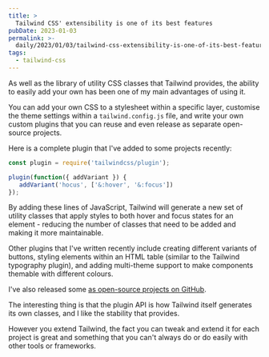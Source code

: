 ```yaml
---
title: >
  Tailwind CSS' extensibility is one of its best features
pubDate: 2023-01-03
permalink: >-
  daily/2023/01/03/tailwind-css-extensibility-is-one-of-its-best-features
tags:
  - tailwind-css
---
```


As well as the library of utility CSS classes that Tailwind provides, the ability to easily add your own has been one of my main advantages of using it.

You can add your own CSS to a stylesheet within a specific layer, customise the theme settings within a `tailwind.config.js` file, and write your own custom plugins that you can reuse and even release as separate open-source projects.

Here is a complete plugin that I've added to some projects recently:

```js
const plugin = require('tailwindcss/plugin');

plugin(function({ addVariant }) {
   addVariant('hocus', ['&:hover', '&:focus'])
});
```

By adding these lines of JavaScript, Tailwind will generate a new set of utility classes that apply styles to both hover and focus states for an element - reducing the number of classes that need to be added and making it more maintainable.

Other plugins that I've written recently include creating different variants of buttons, styling elements within an HTML table (similar to the Tailwind typography plugin), and adding multi-theme support to make components themable with different colours.

I've also released some [as open-source projects on GitHub](https://github.com/opdavies?tab=repositories&q=tailwind-plugin).

The interesting thing is that the plugin API is how Tailwind itself generates its own classes, and I like the stability that provides.

However you extend Tailwind, the fact you can tweak and extend it for each project is great and something that you can't always do or do easily with other tools or frameworks.
